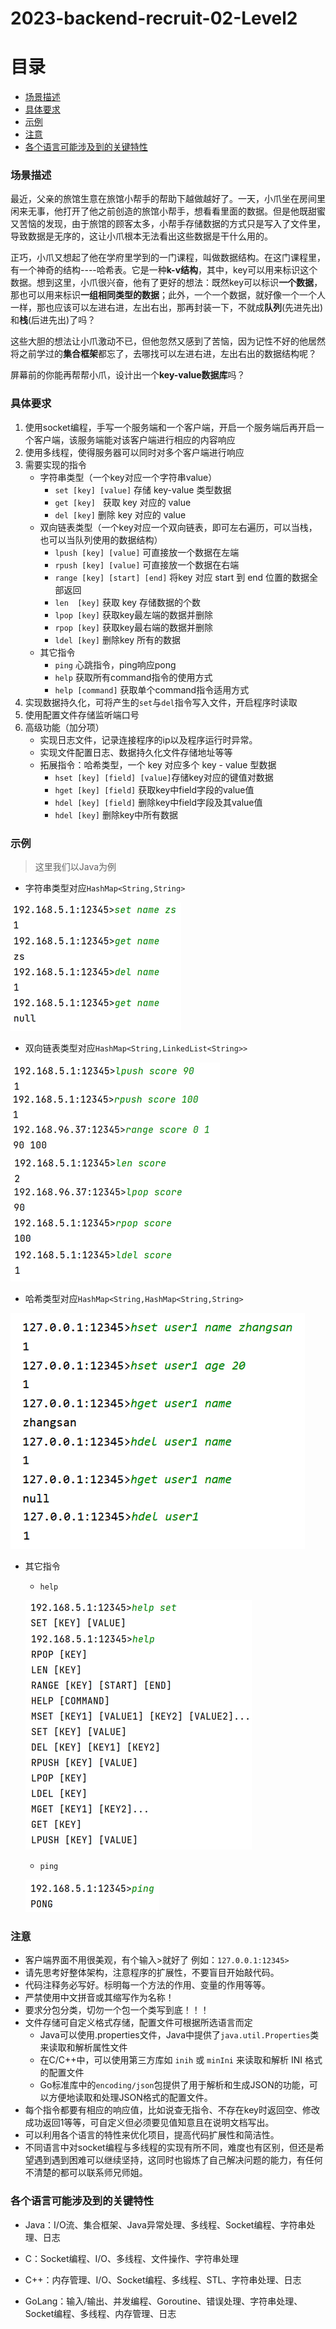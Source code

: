 # 2023-backend-recruit-02-Level2

# 目录
- [场景描述](#场景描述)
- [具体要求](#具体要求)
- [示例](#示例)
- [注意](#注意)
- [各个语言可能涉及到的关键特性](#各个语言可能涉及到的关键特性)



### 场景描述

最近，父亲的旅馆生意在旅馆小帮手的帮助下越做越好了。一天，小爪坐在房间里闲来无事，他打开了他之前创造的旅馆小帮手，想看看里面的数据。但是他既甜蜜又苦恼的发现，由于旅馆的顾客太多，小帮手存储数据的方式只是写入了文件里，导致数据是无序的，这让小爪根本无法看出这些数据是干什么用的。

正巧，小爪又想起了他在学府里学到的一门课程，叫做数据结构。在这门课程里，有一个神奇的结构----哈希表。它是一种**k-v结构**，其中，key可以用来标识这个数据。想到这里，小爪很兴奋，他有了更好的想法：既然key可以标识**一个数据**，那也可以用来标识**一组相同类型的数据**；此外，一个一个数据，就好像一个一个人一样，那也应该可以左进右进，左出右出，那再封装一下，不就成**队列**(先进先出)和**栈**(后进先出)了吗？

这些大胆的想法让小爪激动不已，但他忽然又感到了苦恼，因为记性不好的他居然将之前学过的**集合框架**都忘了，去哪找可以左进右进，左出右出的数据结构呢？

屏幕前的你能再帮帮小爪，设计出一个**key-value数据库**吗？


### 具体要求

1. 使用socket编程，手写一个服务端和一个客户端，开启一个服务端后再开启一个客户端，该服务端能对该客户端进行相应的内容响应
2. 使用多线程，使得服务器可以同时对多个客户端进行响应
3. 需要实现的指令
	- 字符串类型（一个key对应一个字符串value）
		- `set [key] [value]` 存储 key-value 类型数据
		- `get [key]`                  获取 key 对应的 value
		- `del [key]`                  删除 key 对应的 value
	- 双向链表类型（一个key对应一个双向链表，即可左右遍历，可以当栈，也可以当队列使用的数据结构）
		- `lpush [key] [value]` 可直接放一个数据在左端
		- `rpush [key] [value]` 可直接放一个数据在右端
		- `range [key] [start] [end]`  将key 对应 start 到 end 位置的数据全部返回
		- `len  [key]`  获取 key 存储数据的个数
		- `lpop [key]`  获取key最左端的数据并删除
		- `rpop [key]`  获取key最右端的数据并删除
		- `ldel [key]`  删除key 所有的数据
	- 其它指令
		- `ping`   心跳指令，ping响应pong
		- `help`   获取所有command指令的使用方式
		- `help [command]`  获取单个command指令适用方式
4. 实现数据持久化，可将产生的`set`与`del`指令写入文件，开启程序时读取
5. 使用配置文件存储监听端口号
6. 高级功能（加分项）
	- 实现日志文件，记录连接程序的ip以及程序运行时异常。
	- 实现文件配置日志、数据持久化文件存储地址等等
	- 拓展指令：哈希类型，一个 key 对应多个 key - value 型数据
		- `hset [key] [field] [value]`存储key对应的键值对数据
		- `hget [key] [field]` 获取key中field字段的value值
		- `hdel [key] [field]` 删除key中field字段及其value值
		- `hdel [key]` 删除key中所有数据


### 示例
> 这里我们以Java为例

- 字符串类型对应`HashMap<String,String>`

![](attachment/string-command.png)
- 双向链表类型对应`HashMap<String,LinkedList<String>>`

![|296](attachment/linkedlist-command.png)
- 哈希类型对应`HashMap<String,HashMap<String,String>`

![|299](attachment/hashmap-command.png)
- 其它指令
	- `help`

   ![](attachment/help-command.png)
	- `ping`

   ![](attachment/ping-command.png)


### 注意

- 客户端界面不用很美观，有个输入>就好了
	例如：`127.0.0.1:12345>`
- 请先思考好整体架构，注意程序的扩展性，不要盲目开始敲代码。
- 代码注释务必写好。标明每一个方法的作用、变量的作用等等。
- 严禁使用中文拼音或其缩写作为名称！
- 要求分包分类，切勿一个包一个类写到底！！！
- 文件存储可自定义格式存储，配置文件可根据所选语言而定
	- Java可以使用.properties文件，Java中提供了`java.util.Properties`类来读取和解析属性文件
	- 在C/C++中，可以使用第三方库如 `inih` 或 `minIni` 来读取和解析 INI 格式的配置文件
	- Go标准库中的`encoding/json`包提供了用于解析和生成JSON的功能，可以方便地读取和处理JSON格式的配置文件。
- 每个指令都要有相应的响应值，比如说查无指令、不存在key时返回空、修改成功返回1等等，可自定义但必须要见值知意且在说明文档写出。
- 可以利用各个语言的特性来优化项目，提高代码扩展性和简洁性。
- 不同语言中对socket编程与多线程的实现有所不同，难度也有区别，但还是希望遇到遇到困难可以继续坚持，这同时也锻炼了自己解决问题的能力，有任何不清楚的都可以联系师兄师姐。


### 各个语言可能涉及到的关键特性

- Java：I/O流、集合框架、Java异常处理、多线程、Socket编程、字符串处理、日志

- C：Socket编程、I/O、多线程、文件操作、字符串处理

- C++：内存管理、I/O、Socket编程、多线程、STL、字符串处理、日志

- GoLang：输入/输出、并发编程、Goroutine、错误处理、字符串处理、Socket编程、多线程、内存管理、日志
